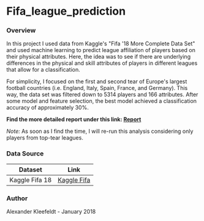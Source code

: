 # Fifa_league_prediction


### Overview

In this project I used data from Kaggle's "Fifa '18 More Complete Data Set" and used machine learning to predict league affiliation of players based on their physical attributes. Here, the idea was to see if there are underlying differences in the physical and skill attributes of players in different leagues that allow for a classification.

For simplicity, I focused on the first and second tear of Europe's largest football countries (i.e. England, Italy, Spain, France, and Germany). This way, the data set was filtered down to 5314 players and 166 attributes. After some model and feature selection, the best model achieved a classification accuracy of approximately 30%.

**Find the more detailed report under this link:  [Report](documents/Report.md)**


*Note:*  As soon as I find the time, I will re-run this analysis considering only players from top-tear leagues.

### Data Source

|Dataset|Link|
|---|---|
|Kaggle Fifa 18|[Kaggle Fifa](https://www.kaggle.com/kevinmh/fifa-18-more-complete-player-dataset/data)|

### Author

Alexander Kleefeldt - January 2018
